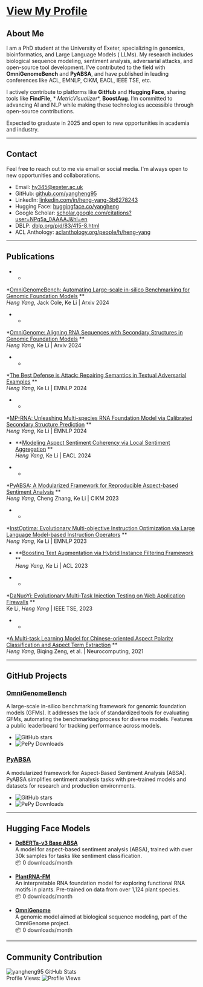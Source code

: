 # [View My Profile](https://yangheng95.github.io/)

## About Me

I am a PhD student at the University of Exeter, specializing in genomics, bioinformatics, and Large Language Models (
LLMs). My research includes biological sequence modeling, sentiment analysis, adversarial attacks, and open-source tool
development. I’ve contributed to the field with **OmniGenomeBench** and **PyABSA**, and have published in leading
conferences like ACL, EMNLP, CIKM, EACL, IEEE TSE, etc.

I actively contribute to platforms like **GitHub** and **Hugging Face**, sharing tools like **FindFile**, *
*MetricVisualizer**, **BoostAug**. I’m committed to advancing AI and NLP while making these technologies accessible
through open-source contributions.

Expected to graduate in 2025 and open to new opportunities in academia and industry.

---

## Contact

Feel free to reach out to me via email or social media. I'm always open to new opportunities and collaborations.

- Email: [hy345@exeter.ac.uk](mailto:hy345@exeter.ac.uk)
- GitHub: [github.com/yangheng95](https://github.com/yangheng95)
- LinkedIn: [linkedin.com/in/heng-yang-3b6278243](https://www.linkedin.com/in/heng-yang-3b6278243)
- Hugging Face: [huggingface.co/yangheng](https://huggingface.co/yangheng)
- Google
  Scholar: [scholar.google.com/citations?user=NPq5a_0AAAAJ&hl=en](https://scholar.google.com/citations?user=NPq5a_0AAAAJ&hl=en)
- DBLP: [dblp.org/pid/83/415-8.html](https://dblp.org/pid/83/415-8.html)
- ACL Anthology: [aclanthology.org/people/h/heng-yang](https://aclanthology.org/people/h/heng-yang)

---

## Publications

-
    *
*[OmniGenomeBench: Automating Large-scale in-silico Benchmarking for Genomic Foundation Models](https://arxiv.org/abs/2410.01784)
**  
*Heng Yang*, Jack Cole, Ke Li | Arxiv 2024

-
    *
*[OmniGenome: Aligning RNA Sequences with Secondary Structures in Genomic Foundation Models](https://arxiv.org/abs/2407.11242)
**  
*Heng Yang*, Ke Li | Arxiv 2024

-
    *
*[The Best Defense is Attack: Repairing Semantics in Textual Adversarial Examples](https://openreview.net/forum?id=gLcpCzxoiM)
**  
*Heng Yang*, Ke Li | EMNLP 2024

-
    *
*[MP-RNA: Unleashing Multi-species RNA Foundation Model via Calibrated Secondary Structure Prediction](https://openreview.net/forum?id=2ewzfedbQv)
**  
*Heng Yang*, Ke Li | EMNLP 2024

- **[Modeling Aspect Sentiment Coherency via Local Sentiment Aggregation](https://aclanthology.org/2024.eacl-main.195)
  **  
  *Heng Yang*, Ke Li | EACL 2024

-
    *
*[PyABSA: A Modularized Framework for Reproducible Aspect-based Sentiment Analysis](https://dl.acm.org/doi/abs/10.1145/3583780.3614752)
**  
*Heng Yang*, Cheng Zhang, Ke Li | CIKM 2023

-
    *
*[InstOptima: Evolutionary Multi-objective Instruction Optimization via Large Language Model-based Instruction Operators](https://aclanthology.org/2023.findings-emnlp.907)
**  
*Heng Yang*, Ke Li | EMNLP 2023

- **[Boosting Text Augmentation via Hybrid Instance Filtering Framework](https://aclanthology.org/2023.findings-acl.105)
  **  
  *Heng Yang*, Ke Li | ACL 2023

-
    *
*[DaNuoYi: Evolutionary Multi-Task Injection Testing on Web Application Firewalls](https://ieeexplore.ieee.org/document/10372386)
**  
Ke Li, *Heng Yang* | IEEE TSE, 2023

-
    *
*[A Multi-task Learning Model for Chinese-oriented Aspect Polarity Classification and Aspect Term Extraction](https://www.sciencedirect.com/science/article/abs/pii/S0925231220312534)
**  
*Heng Yang*, Biqing Zeng, et al. | Neurocomputing, 2021

---

## GitHub Projects

### [OmniGenomeBench](https://github.com/yangheng95/OmniGenomeBench)

A large-scale in-silico benchmarking framework for genomic foundation models (GFMs). It addresses the lack of
standardized tools for evaluating GFMs, automating the benchmarking process for diverse models. Features a public
leaderboard for tracking performance across models.

- ![GitHub stars](https://img.shields.io/github/stars/yangheng95/OmniGenomeBench?style=social)
- ![PePy Downloads](https://pepy.tech/badge/omnigenome)

### [PyABSA](https://github.com/yangheng95/PyABSA)

A modularized framework for Aspect-Based Sentiment Analysis (ABSA). PyABSA simplifies sentiment analysis tasks with
pre-trained models and datasets for research and production environments.

- ![GitHub stars](https://img.shields.io/github/stars/yangheng95/PyABSA?style=social)
- ![PePy Downloads](https://pepy.tech/badge/pyabsa)

---

## Hugging Face Models

- **[DeBERTa-v3 Base ABSA](https://huggingface.co/yangheng/deberta-v3-base-absa-v1.1)**  
  A model for aspect-based sentiment analysis (ABSA), trained with over 30k samples for tasks like sentiment
  classification.  
  📦 0 downloads/month

- **[PlantRNA-FM](https://huggingface.co/yangheng/PlantRNA-FM)**  
  An interpretable RNA foundation model for exploring functional RNA motifs in plants. Pre-trained on data from over
  1,124 plant species.  
  📦 0 downloads/month

- **[OmniGenome](https://huggingface.co/yangheng/OmniGenome-52M)**  
  A genomic model aimed at biological sequence modeling, part of the OmniGenome project.  
  📦 0 downloads/month

---

## Community Contribution

![yangheng95 GitHub Stats](https://github-readme-stats.vercel.app/api?username=yangheng95&show_icons=true)  
Profile Views: ![Profile Views](https://komarev.com/ghpvc/?username=yangheng95)
